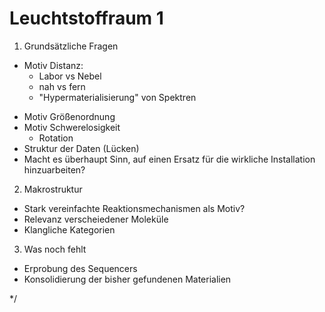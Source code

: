 

# Leuchtstoffraum 1




1. Grundsätzliche Fragen

- Motiv Distanz:
  - Labor vs Nebel
  - nah vs fern
  - "Hypermaterialisierung" von Spektren
* Motiv Größenordnung
* Motiv Schwerelosigkeit
  - Rotation
* Struktur der Daten (Lücken)
* Macht es überhaupt Sinn, auf einen Ersatz für die wirkliche Installation hinzuarbeiten?


2. Makrostruktur
  * Stark vereinfachte Reaktionsmechanismen als Motiv?
  * Relevanz verscheiedener Moleküle
  * Klangliche Kategorien

3. Was noch fehlt
  * Erprobung des Sequencers
  * Konsolidierung der bisher gefundenen Materialien
















*/
